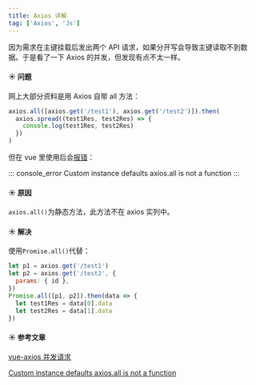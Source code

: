 ```yaml
---
title: Axios 详解
tag: ['Axios', 'Js']
---
```


因为需求在主键挂载后发出两个 API 请求，如果分开写会导致主键读取不到数据。于是看了一下 Axios 的并发，但发现有点不太一样。

<!-- more -->

#### :sunny: 问题

网上大部分资料是用 Axios 自带 all 方法：

```js
axios.all([axios.get('/test1'), axios.get('/test2')]).then(
  axios.spread((test1Res, test2Res) => {
    console.log(test1Res, test2Res)
  })
)
```

但在 vue 里使用后会[报错](https://github.com/axios/axios/issues/948)：

::: console_error
Custom instance defaults axios.all is not a function
:::

#### :sunny: 原因

`axios.all()`为静态方法，此方法不在 axios 实列中。

#### :sunny: 解决

使用`Promise.all()`代替：

```js
let p1 = axios.get('/test1')
let p2 = axios.get('/test2', {
  params: { id },
})
Promise.all([p1, p2]).then(data => {
  let test1Res = data[0].data
  let test2Res = data[1].data
})
```

#### :sunny: 参考文章

[vue-axios 并发请求](https://www.jianshu.com/p/960571352bef)

[Custom instance defaults axios.all is not a function ](https://github.com/axios/axios/issues/948#issuecomment-322051733)
